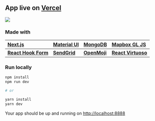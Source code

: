## App live on [Vercel](https://koripallopaikat.com)

<img src="https://i.imgur.com/h0eADpK.png">

### Made with

| **[Next.js](https://nextjs.org/)**                  | **[Material UI](https://material-ui.com/)** | **[MongoDB](https://www.mongodb.com/)** | **[Mapbox GL JS](https://www.mapbox.com/mapbox-gljs)** |
| :-------------------------------------------------- | :------------------------------------------ | :-------------------------------------- | :----------------------------------------------------- |
| **[React Hook Form](https://react-hook-form.com/)** | **[SendGrid](https://sendgrid.com/)**       | **[OpenMoji](https://openmoji.org/)**   | **[React Virtuoso](https://virtuoso.dev/)**            |

### Run locally

```bash
npm install
npm run dev

# or

yarn install
yarn dev
```

Your app should be up and running on [http://localhost:8888](http://localhost:8888)
